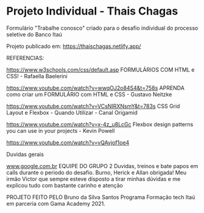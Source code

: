 # Projeto Individual - Thais Chagas

Formulário "Trabalhe conosco" criado para o desafio individual do processo seletive do Banco Itaú

Projeto publicado em: https://thaischagas.netlify.app/

REFERENCIAS:

https://www.w3schools.com/css/default.asp
FORMULÁRIOS COM HTML e CSS! - Rafaella Baelerini

https://www.youtube.com/watch?v=wwqOJ2o84S4&t=758s
APRENDA como criar um FORMULÁRIO com HTML e CSS - Gustavo Neitzke

https://www.youtube.com/watch?v=VCsNIRXNsmY&t=783s
CSS Grid Layout e Flexbox - Quando Utilizar - Canal Origamid

https://www.youtube.com/watch?v=x-4z_u8LcGc
Flexbox design patterns you can use in your projects - Kevin Powell

https://www.youtube.com/watch?v=vQAvjof1oe4

Duvidas gerais

www.google.com.br
EQUIPE DO GRUPO 2 Duvidas, treinos e bate papos em calls durante o periodo do desafio. Burno, Herick e Allan obrigada!
Meu irmão Victor que sempre esteve disposto a tirar minhas dúvidas e me explicou tudo com bastante carinho e atenção

PROJETO FEITO PELO Bruno da Silva Santos Programa Formação tech Itaú em parceria com Gama Academy 2021.

